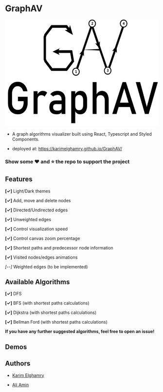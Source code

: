 # GraphAV

<p align="center"><img height="350px" src="screenshots/GraphAV.png"></p>

- A graph algorithms visualizer built using React, Typescript and Styled Components.

- deployed at: https://karimelghamry.github.io/GraphAV/

### Show some :heart: and :star: the repo to support the project

## Features

**[✓]** Light/Dark themes

**[✓]** Add, move and delete nodes

**[✓]** Directed/Undirected edges

**[✓]** Unweighted edges

**[✓]** Control visualization speed

**[✓]** Control canvas zoom percentage

**[✓]** Shortest paths and predecessor node information

**[✓]** Visited nodes/edges animations

_[--]_ Weighted edges (to be implemented)

## Available Algorithms

**[✓]** DFS

**[✓]** BFS (with shortest paths calculations)

**[✓]** Dijkstra (with shortest paths calculations)

**[✓]** Bellman Ford (with shortest paths calculations)

**If you have any further suggested algorithms, feel free to open an issue!**

## Demos

## Authors

- [Karim Elghamry](https://github.com/KarimElghamry)

- [Ali Amin](https://github.com/Ali-Amin)
